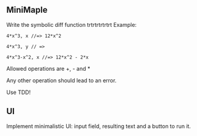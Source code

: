 ## MiniMaple

Write the symbolic diff function
trtrtrtrtrtrt
Example:
```
4*x^3, x //=> 12*x^2

4*x^3, y // =>

4*x^3-x^2, x //=> 12*x^2 - 2*x 
```
Allowed operations are +, - and *

Any other operation should lead to an error.

Use TDD!

## UI

Implement minimalistic UI: input field, resulting text and a button to run it.
